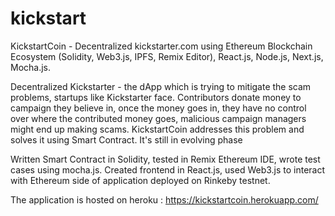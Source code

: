 # kickstart
KickstartCoin - Decentralized kickstarter.com using Ethereum Blockchain Ecosystem (Solidity, Web3.js, IPFS, Remix Editor), React.js, Node.js, Next.js, Mocha.js.

Decentralized Kickstarter - the dApp which is trying to mitigate the scam problems, startups like Kickstarter face. 
Contributors donate money to campaign they believe in, once the money goes in, they have no control over where the contributed money goes, malicious campaign managers might end up making scams. 
KickstartCoin addresses this problem and solves it using Smart Contract. It's still in evolving phase

Written Smart Contract in Solidity, tested in Remix Ethereum IDE, wrote test cases using mocha.js. Created frontend in React.js, used Web3.js to interact with Ethereum side of application deployed on Rinkeby testnet.

The application is hosted on heroku : https://kickstartcoin.herokuapp.com/
